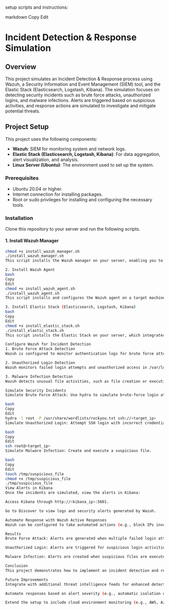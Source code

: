 setup scripts and instructions:

markdown
Copy
Edit
# Incident Detection & Response Simulation

## Overview

This project simulates an Incident Detection & Response process using Wazuh, a Security Information and Event Management (SIEM) tool, and the Elastic Stack (Elasticsearch, Logstash, Kibana). The simulation focuses on detecting security incidents such as brute force attacks, unauthorized logins, and malware infections. Alerts are triggered based on suspicious activities, and response actions are simulated to investigate and mitigate potential threats.

## Project Setup

This project uses the following components:
- **Wazuh**: SIEM for monitoring system and network logs.
- **Elastic Stack (Elasticsearch, Logstash, Kibana)**: For data aggregation, alert visualization, and analysis.
- **Linux Server (Ubuntu)**: The environment used to set up the system.

### Prerequisites

- Ubuntu 20.04 or higher.
- Internet connection for installing packages.
- Root or sudo privileges for installing and configuring the necessary tools.

### Installation

Clone this repository to your server and run the following scripts.

#### 1. Install Wazuh Manager

```bash
chmod +x install_wazuh_manager.sh
./install_wazuh_manager.sh
This script installs the Wazuh manager on your server, enabling you to collect and process security logs.

2. Install Wazuh Agent
bash
Copy
Edit
chmod +x install_wazuh_agent.sh
./install_wazuh_agent.sh
This script installs and configures the Wazuh agent on a target machine to send logs to the Wazuh manager.

3. Install Elastic Stack (Elasticsearch, Logstash, Kibana)
bash
Copy
Edit
chmod +x install_elastic_stack.sh
./install_elastic_stack.sh
This script installs the Elastic Stack on your server, which integrates with Wazuh to visualize and analyze security alerts.

Configure Wazuh for Incident Detection
1. Brute Force Attack Detection
Wazuh is configured to monitor authentication logs for brute force attempts. The detection rule is set up in /var/ossec/etc/ossec.conf.

2. Unauthorized Login Detection
Wazuh monitors failed login attempts and unauthorized access in /var/log/auth.log. Alerts are generated when suspicious login activities occur.

3. Malware Infection Detection
Wazuh detects unusual file activities, such as file creation or execution of suspicious files, as indicators of malware infections.

Simulate Security Incidents
Simulate Brute Force Attack: Use hydra to simulate brute-force login attempts.

bash
Copy
Edit
hydra -l root -P /usr/share/wordlists/rockyou.txt ssh://<target_ip>
Simulate Unauthorized Login: Attempt SSH login with incorrect credentials.

bash
Copy
Edit
ssh root@<target_ip>
Simulate Malware Infection: Create and execute a suspicious file.

bash
Copy
Edit
touch /tmp/suspicious_file
chmod +x /tmp/suspicious_file
./tmp/suspicious_file
View Alerts in Kibana
Once the incidents are simulated, view the alerts in Kibana:

Access Kibana through http://<kibana_ip>:5601.

Go to Discover to view logs and security alerts generated by Wazuh.

Automate Response with Wazuh Active Responses
Wazuh can be configured to take automated actions (e.g., block IPs involved in attacks). An example configuration for blocking an IP after a brute force attack can be found in the ossec.conf file under the <active-response> section.

Results
Brute Force Attack: Alerts are generated when multiple failed login attempts are detected.

Unauthorized Login: Alerts are triggered for suspicious login activities.

Malware Infection: Alerts are created when suspicious files are executed.

Conclusion
This project demonstrates how to implement an incident detection and response process in a Security Operations Center (SOC) environment using Wazuh and Elastic Stack. It provides a basic framework for detecting, investigating, and responding to cyber threats in real time.

Future Improvements
Integrate with additional threat intelligence feeds for enhanced detection capabilities.

Automate responses based on alert severity (e.g., automatic isolation of infected machines).

Extend the setup to include cloud environment monitoring (e.g., AWS, Azure).
